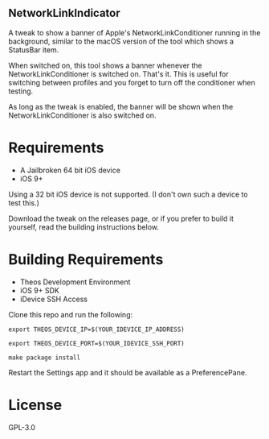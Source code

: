 ## NetworkLinkIndicator

A tweak to show a banner of Apple's NetworkLinkConditioner running in the background, similar to the macOS version of the tool which shows a StatusBar item.

When switched on, this tool shows a banner whenever the NetworkLinkConditioner is switched on. That's it. This is useful for switching between profiles and you forget to turn off the conditioner when testing.

As long as the tweak is enabled, the banner will be shown when the NetworkLinkConditioner is also switched on.

# Requirements
* A Jailbroken 64 bit iOS device
* iOS 9+

Using a 32 bit iOS device is not supported. (I don't own such a device to test this.)

Download the tweak on the releases page, or if you prefer to build it yourself, read the building instructions below.

# Building Requirements
* Theos Development Environment
* iOS 9+ SDK
* iDevice SSH Access

Clone this repo and run the following:

`export THEOS_DEVICE_IP=$(YOUR_IDEVICE_IP_ADDRESS)`

`export THEOS_DEVICE_PORT=$(YOUR_IDEVICE_SSH_PORT)`

`make package install`

Restart the Settings app and it should be available as a PreferencePane.

# License
GPL-3.0

